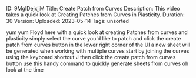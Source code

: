 ID: 9MgIDejxjjM
Title: Create Patch from Curves
Description: This video takes a quick look at Creating Patches from Curves in Plasticity.
Duration: 30
Version: 
Uploaded: 2023-05-14
Tags: unsorted

yum yum Floyd here with a quick look at
creating Patches from curves and
plasticity simply select the curve you'd
like to patch and click the create patch
from curves button in the lower right
corner of the UI a new sheet will be
generated when working with multiple
curves start by joining the curves using
the keyboard shortcut J then click the
create patch from curves button use this
handy command to quickly generate sheets
from curves oh look at the time
